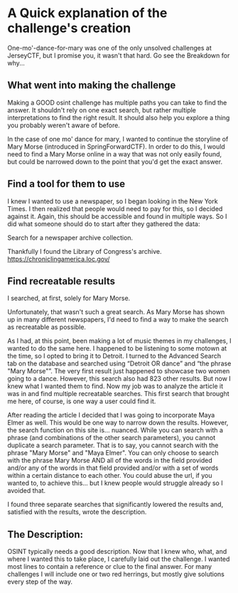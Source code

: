 # A Quick explanation of the challenge's creation


One-mo'-dance-for-mary was one of the only unsolved challenges at JerseyCTF, but I promise you, it wasn't that hard. Go see the Breakdown for why...

## What went into making the challenge

Making a GOOD osint challenge has multiple paths you can take to find the answer. It shouldn't rely on one exact search, but rather multiple interpretations to find the right result. It should also help you explore a thing you probably weren't aware of before.

In the case of one mo' dance for mary, I wanted to continue the storyline of Mary Morse (introduced in SpringForwardCTF). In order to do this, I would need to find a Mary Morse online in a way that was not only easily found, but could be narrowed down to the point that you'd get the exact answer.

## Find a tool for them to use

I knew I wanted to use a newspaper, so I began looking in the New York Times. I then realized that people would need to pay for this, so I decided against it. Again, this should be accessible and found in multiple ways. So I did what someone should do to start after they gathered the data:

Search for a newspaper archive collection.

Thankfully I found the Library of Congress's archive. https://chroniclingamerica.loc.gov/

## Find recreatable results

I searched, at first, solely for Mary Morse.

Unfortunately, that wasn't such a great search. As Mary Morse has shown up in many different newspapers, I'd need to find a way to make the search as recreatable as possible. 

As I had, at this point, been making a lot of music themes in my challenges, I wanted to do the same here. I happened to be listening to some motown at the time, so I opted to bring it to Detroit. I turned to the Advanced Search tab on the database and searched using  “Detroit OR dance” and “the phrase "Mary Morse"”. The very first result just happened to showcase two women going to a dance. However, this search also had 823 other results. But now I knew what I wanted them to find. Now my job was to analyze the article it was in and find multiple recreatable searches. This first search that brought me here, of course, is one way a user could find it. 

After reading the article I decided that I was going to incorporate Maya Elmer as well. This would be one way to narrow down the results. However, the search function on this site is... nuanced. While you can search with a phrase (and combinations of the other search parameters), you cannot duplicate a search parameter. That is to say, you cannot search with the phrase "Mary Morse" and "Maya Elmer". You can only choose to search with the phrase Mary Morse AND all of the words in the field provided and/or any of the words in that field provided and/or with a set of words within a certain distance to each other. You could abuse the url, if you wanted to, to achieve this... but I knew people would struggle already so I avoided that.

I found three separate searches that significantly lowered the results and, satisfied with the results, wrote the description.

## The Description:

OSINT typically needs a good description. Now that I knew who, what, and where I wanted this to take place, I carefully laid out the challenge. I wanted most lines to contain a reference or clue to the final answer. For many challenges I will include one or two red herrings, but mostly  give solutions every step of the way.




